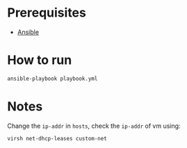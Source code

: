 # Prerequisites
- [Ansible](https://www.ansible.com/)

# How to run
```bash
ansible-playbook playbook.yml
```

# Notes

Change the `ip-addr` in `hosts`, check the `ip-addr` of vm using:

```bash
virsh net-dhcp-leases custom-net
```

